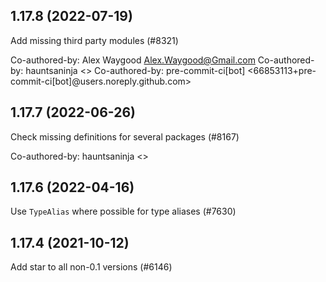## 1.17.8 (2022-07-19)

Add missing third party modules (#8321)

Co-authored-by: Alex Waygood <Alex.Waygood@Gmail.com>
Co-authored-by: hauntsaninja <>
Co-authored-by: pre-commit-ci[bot] <66853113+pre-commit-ci[bot]@users.noreply.github.com>

## 1.17.7 (2022-06-26)

Check missing definitions for several packages (#8167)

Co-authored-by: hauntsaninja <>

## 1.17.6 (2022-04-16)

Use `TypeAlias` where possible for type aliases (#7630)

## 1.17.4 (2021-10-12)

Add star to all non-0.1 versions (#6146)

